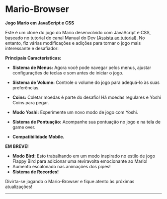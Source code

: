 # Mario-Browser

**Jogo Mario em JavaScript e CSS**

Este é um clone do jogo do Mario desenvolvido com JavaScript e CSS, baseado no tutorial do canal Manual do Dev ([Assista ao tutorial](https://youtu.be/r9buAwVBDhA)). No entanto, fiz várias modificações e adições para tornar o jogo mais interessante e desafiador:

**Principais Características:**

- **Sistema de Menus:** Agora você pode navegar pelos menus, ajustar configurações de teclas e som antes de iniciar o jogo.

- **Sistema de Volume:** Controle o volume do jogo para adequá-lo às suas preferências.

- **Coins:** Coletar moedas é parte do desafio! Há moedas regulares e Yoshi Coins para pegar.

- **Modo Yoshi:** Experimente um novo modo de jogo com Yoshi.

- **Sistema de Pontuação:** Acompanhe sua pontuação no jogo e na tela de game over.
- **Compatibilidade Mobile.**

**EM BREVE!**

- **Modo Bird:** Esto trabalhando em um modo inspirado no estilo de jogo Flappy Bird para adicionar uma reviravolta emocionante ao Mario!
- Aumento escalonado nas animações dos pipes!
- **Sistema de Recordes!**

Divirta-se jogando o Mario-Browser e fique atento às próximas atualizações!

---
